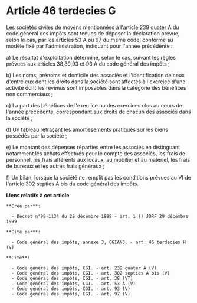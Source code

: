 # Article 46 terdecies G

Les sociétés civiles de moyens mentionnées à l'article 239 quater A du code général des impôts sont tenues de déposer la
déclaration prévue, selon le cas, par les articles 53 A ou 97 du même code, conforme au modèle fixé par l'administration,
indiquant pour l'année précédente : 

a) Le résultat d'exploitation déterminé, selon le cas, suivant les règles prévues aux articles 38,39,93 et 93 A du code
général des impôts ; 

b) Les noms, prénoms et domicile des associés et l'identification de ceux d'entre eux dont les droits dans la société sont
affectés à l'exercice d'une activité dont les revenus sont imposables dans la catégorie des bénéfices non commerciaux ; 

c) La part des bénéfices de l'exercice ou des exercices clos au cours de l'année précédente, correspondant aux droits de
chacun des associés dans la société ; 

d) Un tableau retraçant les amortissements pratiqués sur les biens possédés par la société ; 

e) Le montant des dépenses réparties entre les associés en distinguant notamment les achats effectués pour le compte des
associés, les frais de personnel, les frais afférents aux locaux, au mobilier et au matériel, les frais de bureaux et les
autres frais généraux ; 

f) Un bilan, lorsque la société ne remplit pas les conditions prévues au VI de l'article 302 septies A bis du code général
des impôts.

**Liens relatifs à cet article**

	**Créé par**:

	  - Décret n°99-1134 du 28 décembre 1999 - art. 1 () JORF 29 décembre 1999

	**Cité par**:

	  - Code général des impôts, annexe 3, CGIAN3. - art. 46 terdecies H (V)

	**Cite**:

	  - Code général des impôts, CGI. - art. 239 quater A (V)
	  - Code général des impôts, CGI. - art. 302 septies A bis (V)
	  - Code général des impôts, CGI. - art. 38 (VT)
	  - Code général des impôts, CGI. - art. 53 A (V)
	  - Code général des impôts, CGI. - art. 93 (V)
	  - Code général des impôts, CGI. - art. 97 (V)
